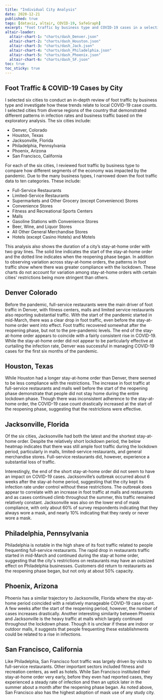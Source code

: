 ```yaml
---
title: "Individual City Analysis"
date: 2020-12-21
published: true
tags: [dataviz, altair, COVID-19, SafeGraph]
excerpt: "Foot traffic by business type and COVID-19 cases in a selection of 6 U.S. cities."
altair-loader:
  altair-chart-1: "charts/dash_Denver.json"
  altair-chart-2: "charts/dash_Houston.json"
  altair-chart-3: "charts/dash_Jack.json"
  altair-chart-4: "charts/dash_Philadelphia.json"
  altair-chart-5: "charts/dash_Phoenix.json"
  altair-chart-6: "charts/dash_SF.json"
toc: true
toc_sticky: true
---
```


## Foot Traffic & COVID-19 Cases by City

I selected six cities to conduct an in-depth review of foot traffic by business type and investigate how these trends relate to local COVID-19 case counts. I selected cities from diverse regions of the country that demonstrated different patterns in infection rates and business traffic based on the exploratory analysis.  The six cities include:

*	Denver, Colorado
*	Houston, Texas
*	Jacksonville, Florida
*	Philadelphia, Pennsylvania
*	Phoenix, Arizona
*	San Francisco, California

For each of the six cities, I reviewed foot traffic by business type to compare how different segments of the economy was impacted by the pandemic. Due to the many business types, I narrowed down the foot traffic data to ten categories. These include:

*	Full-Service Restaurants
*	Limited-Service Restaurants
*	Supermarkets and Other Grocery (except Convenience) Stores
*	Convenience Stores
*	Fitness and Recreational Sports Centers
*	Malls
*	Gasoline Stations with Convenience Stores
*	Beer, Wine, and Liquor Stores
*	All Other General Merchandise Stores
*	Hotels (except Casino Hotels) and Motels

This analysis also shows the duration of a city’s stay-at-home order with two gray lines. The solid line indicates the start of the stay-at-home order and the dotted line indicates when the reopening phase began. In addition to observing variation across stay-at-home orders, the patterns in foot traffic show where there was greater compliance with the lockdown. These charts do not account for variation among stay-at-home orders with certain cities' restrictions being more stringent than others.

## Denver Colorado

Before the pandemic, full-service restaurants were the main driver of foot traffic in Denver, with fitness centers, malls and limited service restaurants also reporting substantial traffic. With the start of the pandemic started in mid-March, there was a clear drop in foot traffic, even before the stay-at-home order went into effect. Foot traffic recovered somewhat after the reopening phase, but not to the pre-pandemic levels. The end of the stay-at-home order appears to coincide with a fairly consistent rise in COVID-19. While the stay-at-home order did not appear to be particularly effective at curtailing the infection rate, Denver was successful in managing COVID-19 cases for the first six months of the pandemic.

<div id="altair-chart-1"></div>

## Houston, Texas

While Houston had a longer stay-at-home order than Denver, there seemed to be less compliance with the restrictions. The increase in foot traffic at full-service restaurants and malls well before the start of the reopening phase demonstrate that people did not stay home during the entire lockdown phase. Though there was inconsistent adherence to the stay-at-home order, the COVID-19 case count drastically increased at the start of the reopening phase, suggesting that the restrictions were effective.

<div id="altair-chart-2"></div>

## Jacksonville, Florida

Of the six cities, Jacksonville had both the latest and the shortest stay-at-home order. Despite the relatively short lockdown period, the below heatmap indicates that there was still ample foot traffic during the lockdown period, particularly in malls, limited-service restaurants, and general merchandise stores. Full-service restaurants did, however, experience a substantial loss of traffic.

Interestingly, the end of the short stay-at-home order did not seem to have an impact on COVID-19 cases. Jacksonville’s outbreak occurred about 6 weeks after the stay-at-home period, suggesting that the city kept its infection rate under control without these restrictions. The outbreak does appear to correlate with an increase in foot traffic at malls and restaurants and as cases continued climb throughout the summer, this traffic remained relatively constant. Jacksonville was also on the lower end of mask compliance, with only about 60% of survey respondents indicating that they always wore a mask, and nearly 10% indicating that they rarely or never wore a mask. 

<div id="altair-chart-3"></div>

## Philadelphia, Pennsylvania

Philadelphia is notable in the high share of its foot traffic related to people frequenting full-service restaurants. The rapid drop in restaurants traffic started in mid-March and continued during the stay-at home order, suggesting that the city's restrictions on restaurants may have an outsized effect on Philadelphia businesses. Customers did return to restaurants as the reopening phase began, but not only at about 50% capacity. 

<div id="altair-chart-4"></div>

## Phoenix, Arizona

Phoenix has a similar trajectory to Jacksonville, Florida where the stay-at-home period coincided with a relatively manageable COVID-19 case count. A few weeks after the start of the reopening period, however, the number of cases increases drastically.  Another interesting similarity between Phoenix and Jacksonville is the heavy traffic at malls which largely continued throughout the lockdown phase. Though it is unclear if these are indoor or outdoor malls, it suggests that people frequenting these establishments could be related to a rise in infections.

<div id="altair-chart-5"></div>

## San Francisco, California

Like Philadelphia, San Francisco foot traffic was largely driven by visits to full-service restaurants. Other important sectors included fitness and recreation centers, as well as hotels. While San Francisco instituted their stay-at-home order very early, before they even had reported cases, they experienced a steady rate of infection and then an uptick later in the summer about a month after the reopening phase began. As noted above, San Francisco also has the highest adoption of mask use of any study city.

<div id="altair-chart-6"></div>
